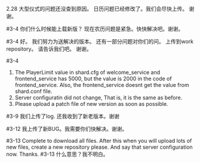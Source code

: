 2.28
大型仪式的问题还没查到原因。
日历问题已经修改了。我们会尽快上传。
谢谢。

#3-4
你们什么时候能上载新版？ 现在农历问题是紧急。快快解决吧。谢谢。

#3-4
好。 我们努力为送解决的版本。
还有一部分问题对你们的问。 上传到work repository。
请告诉我们吧。 谢谢。

#3-4
1. The PlayerLimit value in shard.cfg of welcome_service and frontend_service has 5000, but the value is 2000 in the code of frontend_service.  Also, the frontend_service doesnt get the value from shard.conf file.
2. Server configuratin did not change, That is, it is the same as before.
3. Please upload a patch file of new version as soon as possible.

#3-9
我们上传了log. 还我收到了新老版本。谢谢

#3-12
我上传了新BUG。我需要你们快解决。谢谢。

#3-13
Complete to download all files. After this when you will upload lots of new files, create a new repository please. 
And say that server configuration now.
Thanks.
#3-13
什么意思？我不明白。
